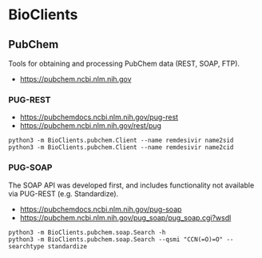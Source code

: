 # BioClients

## PubChem

Tools for obtaining and processing PubChem data (REST, SOAP, FTP).

* <https://pubchem.ncbi.nlm.nih.gov>

### PUG-REST

* <https://pubchemdocs.ncbi.nlm.nih.gov/pug-rest>
* <https://pubchem.ncbi.nlm.nih.gov/rest/pug>

```
python3 -m BioClients.pubchem.Client --name remdesivir name2sid
python3 -m BioClients.pubchem.Client --name remdesivir name2cid
```

### PUG-SOAP

The SOAP API was developed first, and includes functionality not available
via PUG-REST (e.g. Standardize).

* <https://pubchemdocs.ncbi.nlm.nih.gov/pug-soap>
* <https://pubchem.ncbi.nlm.nih.gov/pug_soap/pug_soap.cgi?wsdl>

```
python3 -m BioClients.pubchem.soap.Search -h
python3 -m BioClients.pubchem.soap.Search --qsmi "CCN(=O)=O" --searchtype standardize
```

